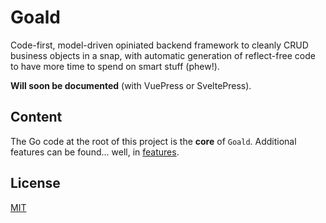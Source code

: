 # Goald

Code-first, model-driven opiniated backend framework to cleanly CRUD business objects in a snap, with automatic generation of reflect-free code to have more time to spend on smart stuff (phew!).

**Will soon be documented** (with VuePress or SveltePress).

## Content

The Go code at the root of this project is the **core** of `Goald`. Additional features can be found... well, in [features](./features).

## License

[MIT](https://opensource.org/license/mit/)